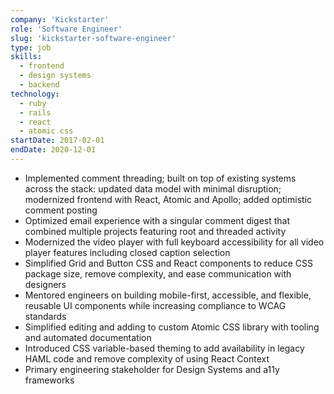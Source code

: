 ```yaml
---
company: 'Kickstarter'
role: 'Software Engineer'
slug: 'kickstarter-software-engineer'
type: job
skills:
  - frontend
  - design systems
  - backend
technology:
  - ruby
  - rails
  - react
  - atomic css
startDate: 2017-02-01
endDate: 2020-12-01
---
```


- Implemented comment threading; built on top of existing systems across the stack: updated data model with minimal disruption; modernized frontend with React, Atomic and Apollo; added optimistic comment posting
- Optimized email experience with a singular comment digest that combined multiple projects featuring root and threaded activity
- Modernized the video player with full keyboard accessibility for all video player features including closed caption selection
- Simplified Grid and Button CSS and React components to reduce CSS package size, remove complexity, and ease communication with designers
- Mentored engineers on building mobile-first, accessible, and flexible, reusable UI components while increasing compliance to WCAG standards
- Simplified editing and adding to custom Atomic CSS library with tooling and automated documentation
- Introduced CSS variable-based theming to add availability in legacy HAML code and remove complexity of using React Context
- Primary engineering stakeholder for Design Systems and a11y frameworks
